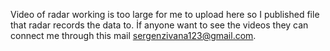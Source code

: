 Video of radar working is too large for me to upload here so I published file that radar records the data to. İf anyone want to see the videos they can connect me through this mail sergenzivana123@gmail.com.
